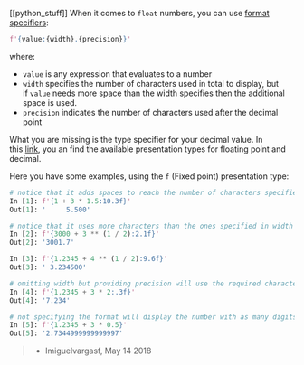 [[python_stuff]]
When it comes to `float` numbers, you can use [format specifiers](https://www.python.org/dev/peps/pep-0498/#format-specifiers):

```python
f'{value:{width}.{precision}}'
```

where:

-   `value` is any expression that evaluates to a number
-   `width` specifies the number of characters used in total to display, but if `value` needs more space than the width specifies then the additional space is used.
-   `precision` indicates the number of characters used after the decimal point

What you are missing is the type specifier for your decimal value. In this [link](https://docs.python.org/3.6/library/string.html#format-specification-mini-language), you an find the available presentation types for floating point and decimal.

Here you have some examples, using the `f` (Fixed point) presentation type:

```python
# notice that it adds spaces to reach the number of characters specified by width
In [1]: f'{1 + 3 * 1.5:10.3f}'
Out[1]: '     5.500'

# notice that it uses more characters than the ones specified in width
In [2]: f'{3000 + 3 ** (1 / 2):2.1f}' 
Out[2]: '3001.7'

In [3]: f'{1.2345 + 4 ** (1 / 2):9.6f}'
Out[3]: ' 3.234500'

# omitting width but providing precision will use the required characters to display the number with the the specified decimal places
In [4]: f'{1.2345 + 3 * 2:.3f}' 
Out[4]: '7.234'

# not specifying the format will display the number with as many digits as Python calculates
In [5]: f'{1.2345 + 3 * 0.5}'
Out[5]: '2.7344999999999997'
```

> - Imiguelvargasf, May 14 2018

